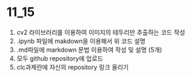 # 11_15
1. cv2 라이브러리를 이용하여 이미지의 테두리만 추출하는 코드 작성
2. .ipynb 파일에 makdown을 이용해서 위 코드 설명
3. .md파일에 markdown 문법 이용하여 작성 및 설명 (5개)
4. 모두 github repository에 업로드
5. clc과제란에 자신의 repository 링크 올리기
